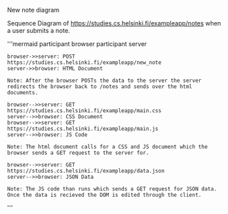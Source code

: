New note diagram

Sequence Diagram of https://studies.cs.helsinki.fi/exampleapp/notes when a user submits a note.

'''mermaid
    participant browser
    participant server

    browser->>server: POST https://studies.cs.helsinki.fi/exampleapp/new_note
    server->>browser: HTML Document
    
    Note: After the browser POSTs the data to the server the server redirects the browser back to /notes and sends over the html documents.
    
    browser-->>server: GET https://studies.cs.helsinki.fi/exampleapp/main.css
    server-->>browser: CSS Document
    browser-->>server: GET https://studies.cs.helsinki.fi/exampleapp/main.js
    server-->>browser: JS Code

    Note: The html document calls for a CSS and JS document which the browser sends a GET request to the server for.

    browser-->>server: GET https://studies.cs.helsinki.fi/exampleapp/data.json
    server-->>browser: JSON Data

    Note: The JS code than runs which sends a GET request for JSON data. Once the data is recieved the DOM is edited through the client.
'''